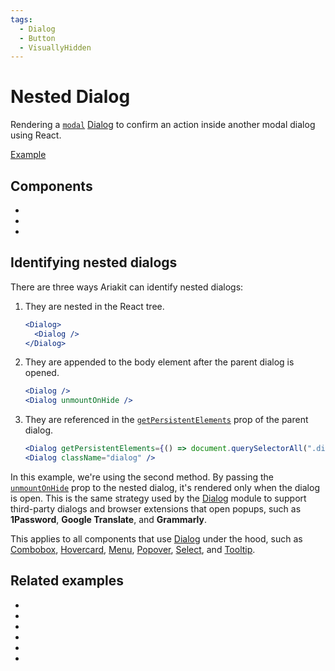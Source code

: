 ```yaml
---
tags:
  - Dialog
  - Button
  - VisuallyHidden
---
```


# Nested Dialog

<div data-description>

Rendering a [`modal`](/reference/dialog#modal) [Dialog](/components/dialog) to confirm an action inside another modal dialog using React.

</div>

<div data-tags></div>

<a href="./index.tsx" data-playground>Example</a>

## Components

<div data-cards="components">

- [](/components/dialog)
- [](/components/button)
- [](/components/visually-hidden)

</div>

## Identifying nested dialogs

There are three ways Ariakit can identify nested dialogs:

1. They are nested in the React tree.

   ```jsx
   <Dialog>
     <Dialog />
   </Dialog>
   ```

2. They are appended to the body element after the parent dialog is opened.

   ```jsx
   <Dialog />
   <Dialog unmountOnHide />
   ```

3. They are referenced in the [`getPersistentElements`](/reference/dialog#getpersistentelements) prop of the parent dialog.

   ```jsx
   <Dialog getPersistentElements={() => document.querySelectorAll(".dialog")} />
   <Dialog className="dialog" />
   ```

In this example, we're using the second method. By passing the [`unmountOnHide`](/reference/dialog#unmountonhide) prop to the nested dialog, it's rendered only when the dialog is open. This is the same strategy used by the [Dialog](/components/dialog) module to support third-party dialogs and browser extensions that open popups, such as **1Password**, **Google Translate**, and **Grammarly**.

This applies to all components that use [Dialog](/components/dialog) under the hood, such as [Combobox](/components/combobox), [Hovercard](/components/hovercard), [Menu](/components/menu), [Popover](/components/popover), [Select](/components/select), and [Tooltip](/components/tooltip).

## Related examples

<div data-cards="examples">

- [](/examples/dialog-hide-warning)
- [](/examples/dialog-animated)
- [](/examples/dialog-backdrop-scrollable)
- [](/examples/dialog-menu)
- [](/examples/menu-nested)
- [](/examples/menubar-navigation)

</div>
